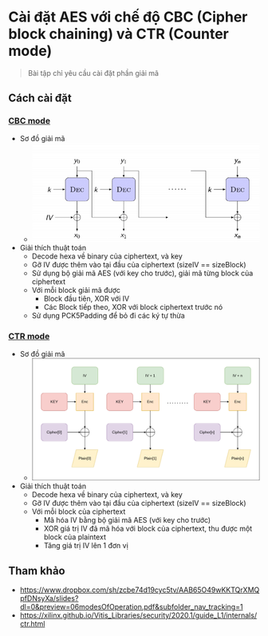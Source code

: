 # Cài đặt AES với chế độ CBC (Cipher block chaining) và CTR (Counter mode)

> Bài tập chỉ yêu cầu cài đặt phần giải mã

## Cách cài đặt

### [CBC mode](https://github.com/thanhpp/HUST/tree/main/MMVUD/project3/cbcmode)
- Sơ đồ giải mã
  - ![](https://github.com/thanhpp/HUST/blob/main/MMVUD/project3/CBCDecrypt.png)
- Giải thích thuật toán
  - Decode hexa về binary của ciphertext, và key
  - Gỡ IV được thêm vào tại đầu của ciphertext (sizeIV == sizeBlock)
  - Sử dụng bộ giải mã AES (với key cho trước), giải mã từng block của ciphertext
  - Với mỗi block giải mã được
    - Block đầu tiên, XOR với IV
    - Các Block tiếp theo, XOR với block ciphertext trước nó
  - Sử dụng PCK5Padding để bỏ đi các ký tự thừa

### [CTR mode](https://github.com/thanhpp/HUST/tree/main/MMVUD/project3/ctrmode)
- Sơ đồ giải mã
  - ![](https://github.com/thanhpp/HUST/blob/main/MMVUD/project3/CTRDecrypt.png)
- Giải thích thuật toán
  - Decode hexa về binary của ciphertext, và key
  - Gỡ IV được thêm vào tại đầu của ciphertext (sizeIV == sizeBlock)
  - Với mỗi block của ciphertext
    - Mã hóa IV bằng bộ giải mã AES (với key cho trước)
    - XOR giá trị IV đã mã hóa với block của ciphertext, thu được một block của plaintext
    - Tăng giá trị IV lên 1 đơn vị

## Tham khảo
- https://www.dropbox.com/sh/zcbe74d19cyc5tv/AAB65O49wKKTQrXMQpfDNsyXa/slides?dl=0&preview=06modesOfOperation.pdf&subfolder_nav_tracking=1
- https://xilinx.github.io/Vitis_Libraries/security/2020.1/guide_L1/internals/ctr.html
